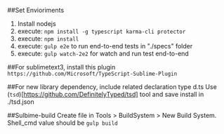
##Set Envioriments
 1. Install nodejs
 2. execute: `npm install -g typescript karma-cli protector`
 3. execute: `npm install`
 5. execute: `gulp e2e` to run end-to-end tests in "./specs" folder
 4. execute: `gulp watch-2e2` for watch and run test end-to-end

##For sublimetext3, install this plugin
`https://github.com/Microsoft/TypeScript-Sublime-Plugin`

##For new library dependency, include related declaration type d.ts
Use (`tsd`)[https://github.com/DefinitelyTyped/tsd] tool and save install in ./tsd.json 

##Sulbime-build
Create file in Tools > BuildSystem > New Build System. Shell_cmd value should be `gulp build`